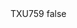 <?xml version="1.0" encoding="UTF-8"?>
<CustomMetadata xmlns="http://soap.sforce.com/2006/04/metadata">
    <label>TXU759</label>
    <protected>false</protected>
</CustomMetadata>
